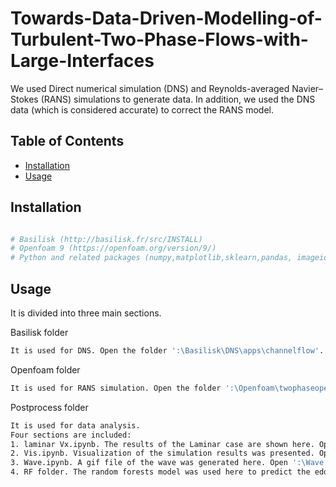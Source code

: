 # Towards-Data-Driven-Modelling-of-Turbulent-Two-Phase-Flows-with-Large-Interfaces

We used Direct numerical simulation (DNS) and Reynolds-averaged Navier–Stokes (RANS) simulations to generate data. In addition, we used the DNS data (which is considered accurate) to correct the RANS model.

## Table of Contents

- [Installation](#installation)
- [Usage](#usage)

## Installation

```bash

# Basilisk (http://basilisk.fr/src/INSTALL)
# Openfoam 9 (https://openfoam.org/version/9/)
# Python and related packages (numpy,matplotlib,sklearn,pandas, imageio)

```


## **Usage**

It is divided into three main sections. 

Basilisk folder
```bash
It is used for DNS. Open the folder ':\Basilisk\DNS\apps\channelflow'. and use the makefile to compile it. The Basilisk software package is needed.
```

Openfoam folder
```bash
It is used for RANS simulation. Open the folder ':\Openfoam\twophaseopemfoam9'. The Openfoam9 software package is needed.
```

Postprocess folder
```bash
It is used for data analysis.
Four sections are included:
1. laminar Vx.ipynb. The results of the Laminar case are shown here. Open ':\laminar Vx.ipynb' for more details.
2. Vis.ipynb. Visualization of the simulation results was presented. Open ':\Result Visualization\Vis.ipynb' for more details.
3. Wave.ipynb. A gif file of the wave was generated here. Open ':\Wave.ipynb' for more details.
4. RF folder. The random forests model was used here to predict the eddy viscosity. Open ':\RF\Random forest.ipynb' for more details.
```
